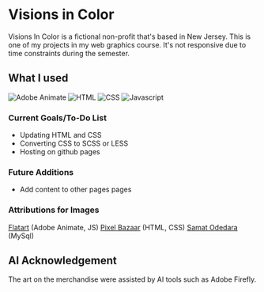 # Visions in Color 
Visions In Color is a fictional non-profit that's based in New Jersey. This is one of my projects in my web graphics course. It's not responsive due to time constraints during the semester. 

## What I used
![Adobe Animate](https://github.com/SydG04/cis273/assets/113223819/c36c1c75-9583-4a5d-949e-54f1bf41f9f2)
![HTML](https://github.com/SydG04/cis170/assets/113223819/4991ce7a-7b9d-41c6-a4d1-82cd633bb50a)
![CSS](https://github.com/SydG04/cis170/assets/113223819/dd051432-75c0-4b55-b8ce-e849c1493394)
![Javascript](https://github.com/SydG04/cis170/assets/113223819/2c9a36a5-79f5-4f60-9b68-3e549a17c64d)

### Current Goals/To-Do List
- Updating HTML and CSS
- Converting CSS to SCSS or LESS
- Hosting on github pages

### Future Additions
- Add content to other pages pages

### Attributions for Images
[Flatart](https://www.iconfinder.com/Flatart) (Adobe Animate, JS)
[Pixel Bazaar](https://www.iconfinder.com/pixelbazaar) (HTML, CSS)
[Samat Odedara](https://www.iconfinder.com/samatodedara) (MySql)

## AI Acknowledgement
The art on the merchandise were assisted by AI tools such as Adobe Firefly. 
